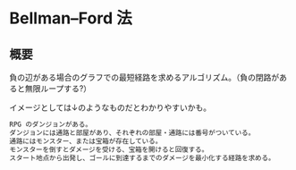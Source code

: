 # Bellman–Ford 法

## 概要

負の辺がある場合のグラフでの最短経路を求めるアルゴリズム。（負の閉路があると無限ループする?）

イメージとしては↓のようなものだとわかりやすいかも。

```txt
RPG のダンジョンがある。
ダンジョンには通路と部屋があり、それぞれの部屋・通路には番号がついている。
通路にはモンスター、または宝箱が存在している。
モンスターを倒すとダメージを受ける、宝箱を開けると回復する。
スタート地点から出発し、ゴールに到達するまでのダメージを最小化する経路を求める。
```
